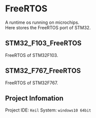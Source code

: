 FreeRTOS
========
A runtime os running on microchips.  
Here stores the FreeRTOS port of STM32.

STM32_F103_FreeRTOS
-------------------
FreeRTOS of STM32F103.

STM32_F767_FreeRTOS
-------------------
FreeRTOS of STM32F767.

Project Infomation
------------------
Project IDE: `Keil`
System: `windows10 64bit`
